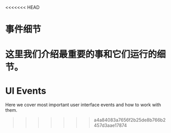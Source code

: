 <<<<<<< HEAD
# 事件细节

这里我们介绍最重要的事和它们运行的细节。
=======
# UI Events

Here we cover most important user interface events and how to work with them.
>>>>>>> a4a84083a7656f2b25de8b766b2457d3aae17874
